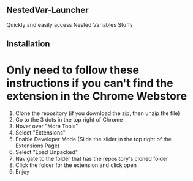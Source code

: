 ## NestedVar-Launcher

Quickly and easily access Nested Variables Stuffs


## Installation 
# Only need to follow these instructions if you can't find the extension in the Chrome Webstore

1. Clone the repository (if you download the zip, then unzip the file)
2. Go to the 3 dots in the top right of Chrome
3. Hover over "More Tools"
4. Select "Extensions"
5. Enable Developer Mode (Slide the slider in the top right of the Extensions Page)
6. Select "Load Unpacked"
7. Navigate to the folder that has the repository's cloned folder
8. Click the folder for the extension and click open 
9. Enjoy
